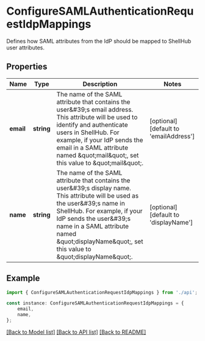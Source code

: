 # ConfigureSAMLAuthenticationRequestIdpMappings

Defines how SAML attributes from the IdP should be mapped to ShellHub user attributes. 

## Properties

Name | Type | Description | Notes
------------ | ------------- | ------------- | -------------
**email** | **string** | The name of the SAML attribute that contains the user\&#39;s email address. This attribute will be used to identify and authenticate users in ShellHub. For example, if your IdP sends the email in a SAML attribute named \&quot;mail\&quot;, set this value to \&quot;mail\&quot;.  | [optional] [default to 'emailAddress']
**name** | **string** | The name of the SAML attribute that contains the user\&#39;s display name. This attribute will be used as the user\&#39;s name in ShellHub. For example, if your IdP sends the user\&#39;s name in a SAML attribute  named \&quot;displayName\&quot;, set this value to \&quot;displayName\&quot;.  | [optional] [default to 'displayName']

## Example

```typescript
import { ConfigureSAMLAuthenticationRequestIdpMappings } from './api';

const instance: ConfigureSAMLAuthenticationRequestIdpMappings = {
    email,
    name,
};
```

[[Back to Model list]](../README.md#documentation-for-models) [[Back to API list]](../README.md#documentation-for-api-endpoints) [[Back to README]](../README.md)
